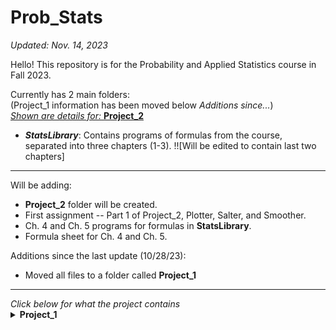 # Prob_Stats
*Updated: Nov. 14, 2023*

Hello! This repository is for the Probability and Applied Statistics course in Fall 2023.

Currently has 2 main folders: 
<br>(Project_1 information has been moved below *Additions since...*)
<br><ins>*Shown are details for:* **Project_2**</ins>
- ***StatsLibrary***: Contains programs of formulas from the course, separated into three chapters (1-3). !![Will be edited to contain last two chapters]
<hr>
Will be adding:
<ul>
  <li><b>Project_2</b> folder will be created.</li>
  <li>First assignment -- Part 1 of Project_2, Plotter, Salter, and Smoother.</li>
  <li>Ch. 4 and Ch. 5 programs for formulas in <b>StatsLibrary</b>.</li>
  <li>Formula sheet for Ch. 4 and Ch. 5.</li>
</ul>

Additions since the last update (10/28/23):
- Moved all files to a folder called **Project_1**
<hr>
<i>Click below for what the project contains</i>
<details>
  <summary><b>Project_1</b></summary>
  <ul>
    <li><b>Excel_Histograms</b>: Contains <i>Excel files</i> (+ PDFs of the files) of assignments done in class.</li>
    <li><b>Github_Assignment</b>: Contains <i>essay</i> (from DSA I, Fall 2021), a <i>screenshot</i> (of committing code to someone else's repo), and a <i>file for merge conflict</i>.</li>
    <li><b>Programming_Assignments</b>: Contains programming assignments -- <i>MontyHall</i>, <i>Cars_CSV</i> (+ excel with data and graph. <b>Graph is gone from Excel Sheet - Screenshot of graph is provided</b>), <i>Birthday</i>, and <i>Hands</i> (Monte Carlo Simulation of Poker Hands).</li>
  </ul>
</details>
